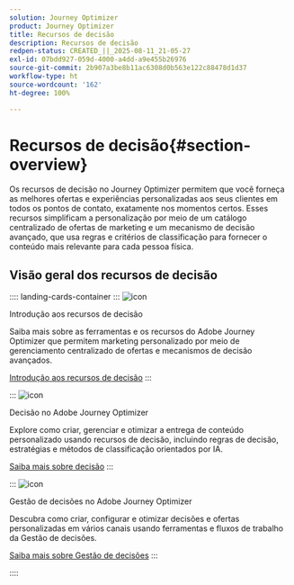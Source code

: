 ```yaml
---
solution: Journey Optimizer
product: Journey Optimizer
title: Recursos de decisão
description: Recursos de decisão
redpen-status: CREATED_||_2025-08-11_21-05-27
exl-id: 07bdd927-059d-4000-a4dd-a9e455b26976
source-git-commit: 2b907a3be8b11ac6308d0b563e122c88478d1d37
workflow-type: ht
source-wordcount: '162'
ht-degree: 100%

---
```


# Recursos de decisão{#section-overview}

Os recursos de decisão no Journey Optimizer permitem que você forneça as melhores ofertas e experiências personalizadas aos seus clientes em todos os pontos de contato, exatamente nos momentos certos. Esses recursos simplificam a personalização por meio de um catálogo centralizado de ofertas de marketing e um mecanismo de decisão avançado, que usa regras e critérios de classificação para fornecer o conteúdo mais relevante para cada pessoa física.

## Visão geral dos recursos de decisão

:::: landing-cards-container
:::
![icon](https://cdn.experienceleague.adobe.com/icons/book.svg?lang=pt-BR)

Introdução aos recursos de decisão

Saiba mais sobre as ferramentas e os recursos do Adobe Journey Optimizer que permitem marketing personalizado por meio de gerenciamento centralizado de ofertas e mecanismos de decisão avançados.

[Introdução aos recursos de decisão](../using/experience-decisioning/gs-decision.md)
:::

:::
![icon](https://cdn.experienceleague.adobe.com/icons/puzzle-piece.svg?lang=pt-BR)

Decisão no Adobe Journey Optimizer

Explore como criar, gerenciar e otimizar a entrega de conteúdo personalizado usando recursos de decisão, incluindo regras de decisão, estratégias e métodos de classificação orientados por IA.

[Saiba mais sobre decisão](experience-decisioning-landing-page.md)
:::

:::
![icon](https://cdn.experienceleague.adobe.com/icons/gear.svg?lang=pt-BR)

Gestão de decisões no Adobe Journey Optimizer

Descubra como criar, configurar e otimizar decisões e ofertas personalizadas em vários canais usando ferramentas e fluxos de trabalho da Gestão de decisões.

[Saiba mais sobre Gestão de decisões](offer-decisioning-landing-page.md)
:::

::::
